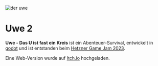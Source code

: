 ![der uwe](assets/background.png)
# Uwe 2

**Uwe - Das U ist fast ein Kreis** ist ein Abenteuer-Survival, entwickelt in [godot](https://godotengine.org/) und ist entstanden beim [Hetzner Game Jam 2023](https://github.com/hetzneronline/game-jam).

Eine Web-Version wurde auf [Itch.io](https://flipez.itch.io/herzmut-games-hgj2023) hochgeladen.
